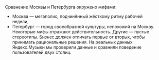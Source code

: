 Сравнение Москвы и Петербурга окружено мифами:  
- Москва — мегаполис, подчинённый жёсткому ритму рабочей недели;    
- Петербург — город своеобразной культуры, непохожий на Москву.    
Некоторые мифы отражают действительность. Другие — пустые стереотипы. Бизнес должен отличать первые от вторых, чтобы принимать рациональные решения. На реальных данных Яндекс.Музыки мы проверили данные и сравнили поведение пользователей двух столиц.

